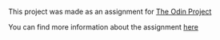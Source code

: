This project was made as an assignment for [The Odin Project](www.theodinproject.com)

You can find more information about the assignment [here](https://www.theodinproject.com/lessons/foundations-landing-page)
